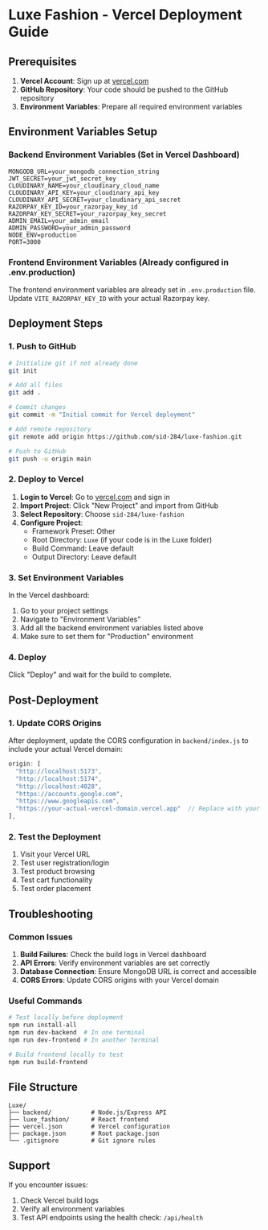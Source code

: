 # Luxe Fashion - Vercel Deployment Guide

## Prerequisites

1. **Vercel Account**: Sign up at [vercel.com](https://vercel.com)
2. **GitHub Repository**: Your code should be pushed to the GitHub repository
3. **Environment Variables**: Prepare all required environment variables

## Environment Variables Setup

### Backend Environment Variables (Set in Vercel Dashboard)

```
MONGODB_URL=your_mongodb_connection_string
JWT_SECRET=your_jwt_secret_key
CLOUDINARY_NAME=your_cloudinary_cloud_name
CLOUDINARY_API_KEY=your_cloudinary_api_key
CLOUDINARY_API_SECRET=your_cloudinary_api_secret
RAZORPAY_KEY_ID=your_razorpay_key_id
RAZORPAY_KEY_SECRET=your_razorpay_key_secret
ADMIN_EMAIL=your_admin_email
ADMIN_PASSWORD=your_admin_password
NODE_ENV=production
PORT=3000
```

### Frontend Environment Variables (Already configured in .env.production)

The frontend environment variables are already set in `.env.production` file.
Update `VITE_RAZORPAY_KEY_ID` with your actual Razorpay key.

## Deployment Steps

### 1. Push to GitHub

```bash
# Initialize git if not already done
git init

# Add all files
git add .

# Commit changes
git commit -m "Initial commit for Vercel deployment"

# Add remote repository
git remote add origin https://github.com/sid-284/luxe-fashion.git

# Push to GitHub
git push -u origin main
```

### 2. Deploy to Vercel

1. **Login to Vercel**: Go to [vercel.com](https://vercel.com) and sign in
2. **Import Project**: Click "New Project" and import from GitHub
3. **Select Repository**: Choose `sid-284/luxe-fashion`
4. **Configure Project**:
   - Framework Preset: Other
   - Root Directory: `Luxe` (if your code is in the Luxe folder)
   - Build Command: Leave default
   - Output Directory: Leave default

### 3. Set Environment Variables

In the Vercel dashboard:
1. Go to your project settings
2. Navigate to "Environment Variables"
3. Add all the backend environment variables listed above
4. Make sure to set them for "Production" environment

### 4. Deploy

Click "Deploy" and wait for the build to complete.

## Post-Deployment

### 1. Update CORS Origins

After deployment, update the CORS configuration in `backend/index.js` to include your actual Vercel domain:

```javascript
origin: [
  "http://localhost:5173", 
  "http://localhost:5174", 
  "http://localhost:4028",
  "https://accounts.google.com",
  "https://www.googleapis.com",
  "https://your-actual-vercel-domain.vercel.app"  // Replace with your actual domain
],
```

### 2. Test the Deployment

1. Visit your Vercel URL
2. Test user registration/login
3. Test product browsing
4. Test cart functionality
5. Test order placement

## Troubleshooting

### Common Issues

1. **Build Failures**: Check the build logs in Vercel dashboard
2. **API Errors**: Verify environment variables are set correctly
3. **Database Connection**: Ensure MongoDB URL is correct and accessible
4. **CORS Errors**: Update CORS origins with your Vercel domain

### Useful Commands

```bash
# Test locally before deployment
npm run install-all
npm run dev-backend  # In one terminal
npm run dev-frontend # In another terminal

# Build frontend locally to test
npm run build-frontend
```

## File Structure

```
Luxe/
├── backend/           # Node.js/Express API
├── luxe_fashion/      # React frontend
├── vercel.json        # Vercel configuration
├── package.json       # Root package.json
└── .gitignore         # Git ignore rules
```

## Support

If you encounter issues:
1. Check Vercel build logs
2. Verify all environment variables
3. Test API endpoints using the health check: `/api/health`
